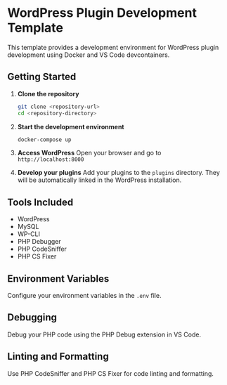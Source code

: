 # WordPress Plugin Development Template

This template provides a development environment for WordPress plugin development using Docker and VS Code devcontainers.

## Getting Started

1. **Clone the repository**
   ```bash
   git clone <repository-url>
   cd <repository-directory>
   ```

2. **Start the development environment**
   ```bash
   docker-compose up
   ```

3. **Access WordPress**
   Open your browser and go to `http://localhost:8000`

4. **Develop your plugins**
   Add your plugins to the `plugins` directory. They will be automatically linked in the WordPress installation.

## Tools Included
- WordPress
- MySQL
- WP-CLI
- PHP Debugger
- PHP CodeSniffer
- PHP CS Fixer

## Environment Variables
Configure your environment variables in the `.env` file.

## Debugging
Debug your PHP code using the PHP Debug extension in VS Code.

## Linting and Formatting
Use PHP CodeSniffer and PHP CS Fixer for code linting and formatting.
